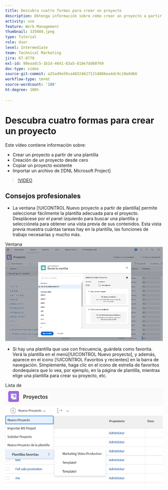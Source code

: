 ```yaml
---
title: Descubra cuatro formas para crear un proyecto
description: Obtenga información sobre cómo crear un proyecto a partir de una plantilla, crear un proyecto desde cero, copiar un proyecto existente o importar un archivo de  [!DNL Microsoft Project] .
activity: use
feature: Work Management
thumbnail: 335084.jpeg
type: Tutorial
role: User
level: Intermediate
team: Technical Marketing
jira: KT-8770
exl-id: 98eaadc5-1b1d-4641-83a5-818e7dd60769
doc-type: video
source-git-commit: a25a49e59ca483246271214886ea4dc9c10e8d66
workflow-type: tm+mt
source-wordcount: '188'
ht-degree: 100%

---
```


# Descubra cuatro formas para crear un proyecto

Este vídeo contiene información sobre:

* Crear un proyecto a partir de una plantilla
* Creación de un proyecto desde cero
* Copiar un proyecto existente
* Importar un archivo de [!DNL Microsoft Project]

>[!VIDEO](https://video.tv.adobe.com/v/335084/?quality=12&learn=on)

## Consejos profesionales

* La ventana [!UICONTROL Nuevo proyecto a partir de plantilla] permite seleccionar fácilmente la plantilla adecuada para el proyecto. Desplácese por el panel izquierdo para buscar una plantilla y selecciónela para obtener una vista previa de sus contenidos. Esta vista previa muestra cuántas tareas hay en la plantilla, las funciones de trabajo necesarias y mucho más.

Ventana ![[!UICONTROL Nuevo proyecto a partir de plantilla] ](assets/planner-fund-new-project-from-template-window.png)

* Si hay una plantilla que use con frecuencia, guárdela como favorita. Verá la plantilla en el menú[!UICONTROL Nuevo proyecto], y además, aparece en el icono [!UICONTROL Favoritos y recientes] en la barra de navegación. Simplemente, haga clic en el icono de estrella de favoritos dondequiera que lo vea, por ejemplo, en la página de plantilla, mientras elige una plantilla para crear su proyecto, etc.

Lista de![[!UICONTROL Plantillas favoritas] en el botón [!UICONTROL Nuevo proyecto] ](assets/planner-fund-template-favorites.png)

<!---
learn more:
create a project using a template
create a project
copy a project
import a project from Microsoft Project
--->

